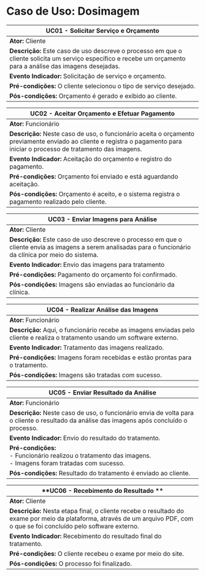 # Caso de Uso: Dosimagem

| **UC01 - Solicitar Serviço e Orçamento** |
|---|
| **Ator:** Cliente |
| **Descrição:** Este caso de uso descreve o processo em que o cliente solicita um serviço específico e recebe um orçamento para a análise das imagens desejadas. |
| **Evento Indicador:** Solicitação de serviço e orçamento. |
| **Pré-condições:**  O cliente selecionou o tipo de serviço desejado. |
| **Pós-condições:** Orçamento é gerado e exibido ao cliente. |

| **UC02 - Aceitar Orçamento e Efetuar Pagamento** |
|---|
| **Ator:** Funcionário |
| **Descrição:** Neste caso de uso, o funcionário aceita o orçamento previamente enviado ao cliente e registra o pagamento para iniciar o processo de tratamento das imagens. |
| **Evento Indicador:** Aceitação do orçamento e registro do pagamento. |
| **Pré-condições:**  Orçamento foi enviado e está aguardando aceitação. |
| **Pós-condições:** Orçamento é aceito, e o sistema registra o pagamento realizado pelo cliente. |

| **UC03 - Enviar Imagens para Análise** |
|---|
| **Ator:** Cliente |
| **Descrição:** Este caso de uso descreve o processo em que o cliente envia as imagens a serem analisadas para o funcionário da clínica por meio do sistema. |
| **Evento Indicador:** Envio das imagens para tratamento |
| **Pré-condições:**  Pagamento do orçamento foi confirmado. |
| **Pós-condições:** Imagens são enviadas ao funcionário da clínica. |

| **UC04 - Realizar Análise das Imagens** |
|---|
| **Ator:** Funcionário |
| **Descrição:** Aqui, o funcionário recebe as imagens enviadas pelo cliente e realiza o tratamento usando um software externo. |
| **Evento Indicador:** Tratamento das imagens realizado. |
| **Pré-condições:**  Imagens foram recebidas e estão prontas para o tratamento. |
| **Pós-condições:** Imagens são tratadas com sucesso. |

| **UC05 - Enviar Resultado da Análise** |
|---|
| **Ator:** Funcionário |
| **Descrição:** Neste caso de uso, o funcionário envia de volta para o cliente o resultado da análise das imagens após concluído o processo. |
| **Evento Indicador:** Envio do resultado do tratamento. |
| **Pré-condições:** <br> - Funcionário realizou o tratamento das imagens. <br> - Imagens foram tratadas com sucesso. |
| **Pós-condições:** Resultado do tratamento é enviado ao cliente. |

| **UC06 - Recebimento do Resultado ** |
|---|
| **Ator:** Cliente |
| **Descrição:** Nesta etapa final, o cliente recebe o resultado do exame por meio da plataforma, através de um arquivo PDF, com o que se foi concluído pelo software externo. |
| **Evento Indicador:** Recebimento do resultado final do tratamento. |
| **Pré-condições:**  O cliente recebeu o exame por meio do site. |
| **Pós-condições:** O processo foi finalizado. |

